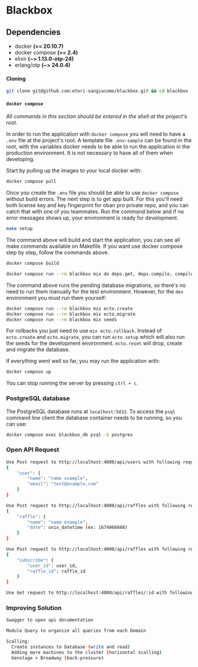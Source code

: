 # Blackbox

## Dependencies

- docker **(>= 20.10.7)**
- docker compose **(>= 2.4)**
- elixir **(~> 1.13.0-otp-24)**
- erlang/otp **(~> 24.0.4)**

#### Cloning

```bash
git clone git@github.com:etori-sangiacomo/blackbox.git && cd blackbox
```

#### `docker compose`

_All commands in this section should be entered in the shell at the project's root._

In order to run the application with `docker compose` you will need to have a `.env` file at the project's root. A template file `.env-sample` can be found in the root, with the variables docker needs to be able to run the application in the production environment. It is not necessary to have all of them when developing.

Start by pulling up the images to your local docker with:

```bash
docker compose pull
```

Once you create the `.env` file you should be able to use `docker compose` without build errors. The next step is to get app built. For this you'll need both license key and key fingerprint for oban pro private repo, and you can catch that with one of you teammates. Run the command below and if no error messages shows up, your environment is ready for development.

```bash
make setup
```

The command above will build and start the application, you can see all make commands available on Makefile. If you want use docker compose step by step, follow the commands above.

```bash
docker compose build

docker compose run --rm blackbox mix do deps.get, deps.compile, compile
```

The command above runs the pending database migrations, so there's no need to run them manually for the test environment. However, for the `dev` environment you must run them yourself:

```bash
docker compose run --rm blackbox mix ecto.create
docker compose run --rm blackbox mix ecto.migrate
docker compose run --rm blackbox mix seeds
```

For rollbacks you just need to use `mix ecto.rollback`. Instead of `ecto.create` and `ecto.migrate`, you can run `ecto.setup` which will also run the seeds for the development environment. `ecto.reset` will drop, create and migrate the database.

If everything went well so far, you may run the application with:

```bash
docker compose up
```

You can stop running the server by pressing `ctrl + c`.

### PostgreSQL database

The PostgreSQL database runs at `localhost:5432`. To access the `psql` command line client the database container needs to be running, so you can use:

```bash
docker compose exec blackbox_db psql -U postgres
```

### Open API Request

```bash
Use Post request to http://localhost:4000/api/users with following request body:
{
	"user": {
		"name": "name example",
		"email": "test@example.com"
	}
}
```

```bash
Use Post request to http://localhost:4000/api/raffles with following request body:
{
	"raffle": {
		"name": "name example",
		"date": unix_datetime (ex: 1674066668)
	}
}
```

```bash
Use Post request to http://localhost:4000/api/raffles with following request body:
{
	"subscribe": {
		"user_id": user_id,
		"raffle_id": raffle_id
	}
}
```

```bash
Use Get request to http://localhost:4000/api/raffles/:id with following request body:
```

### Improving Solution

```bash
Swagger to open api documentation
```

```bash
Module Query to organize all queries from each Domain
```

```bash
Scalling:
  Create instances to Database (write and read)
  Adding more machines to the cluster (horizontal scalling)
  Genstage + Broadway (back-pressure)
```
